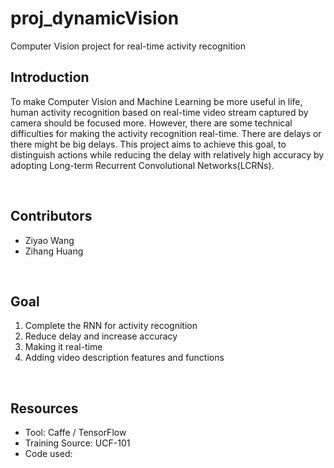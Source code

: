 # proj_dynamicVision
Computer Vision project for real-time activity recognition

<h2>Introduction</h2>
<p>To make Computer Vision and Machine Learning be more useful in life, human activity recognition based on real-time video stream captured by camera should be focused more. However, there are some technical difficulties for making the activity recognition real-time. There are delays or there might be big delays. This project aims to achieve this goal, to distinguish actions while reducing the delay with relatively high accuracy by adopting Long-term Recurrent Convolutional Networks(LCRNs).</p>
<br/>
<h2>Contributors</h2>
<ul>
<li>Ziyao Wang</li>
<li>Zihang Huang</li>
</ul>
<br/>
<h2>Goal</h2>
<ol>
<li>Complete the RNN for activity recognition</li>
<li>Reduce delay and increase accuracy</li>
<li>Making it real-time</li>
<li>Adding video description features and functions</li>
</ol>
<br/>
<h2>Resources</h2>
<ul>
<li>Tool: Caffe / TensorFlow</li>
<li>Training Source: UCF-101</li>
<li>Code used:</li>
</ul>
